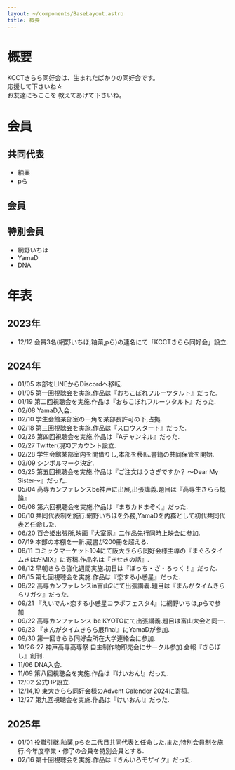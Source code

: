```yaml
---
layout: ~/components/BaseLayout.astro
title: 概要
---
```


# 概要

KCCTきらら同好会は、生まれたばかりの同好会です。<br>
応援して下さいね☆<br>
お友達にもここを 教えてあげて下さいね。<br>

# 会員
## 共同代表
- 釉薬
- pら
## 会員
## 特別会員
- 網野いちほ
- YamaD
- DNA


# 年表

## 2023年 
- 12/12 会員3名(網野いちほ,釉薬,pら)の連名にて「KCCTきらら同好会」設立.
## 2024年
- 01/05 本部をLINEからDiscordへ移転.
- 01/05 第一回視聴会を実施.作品は『おちこぼれフルーツタルト』だった.
- 01/19 第二回視聴会を実施.作品は『おちこぼれフルーツタルト』だった.
- 02/08 YamaD入会.
- 02/10 学生会館某部室の一角を某部長許可の下,占拠.
- 02/18 第三回視聴会を実施.作品は『スロウスタート』だった.
- 02/26 第四回視聴会を実施.作品は『Aチャンネル』だった.
- 02/27 Twitter(現X)アカウント設立.
- 02/28 学生会館某部室内を間借りし,本部を移転.書籍の共同保管を開始.
- 03/09 シンボルマーク決定.
- 03/25 第五回視聴会を実施.作品は『ご注文はうさぎですか？ ～Dear My Sister～』だった.
- 05/04 高専カンファレンスbe神戸に出展,出張講義.題目は『高専生きらら概論』
- 06/08 第六回視聴会を実施.作品は『まちカドまぞく』だった.
- 06/10 共同代表制を施行.網野いちほを外務,YamaDを内務として初代共同代表と任命した.
- 06/20 百合姫出張所,映画『大室家』二作品先行同時上映会に参加.
- 07/19 本部の本棚を一新.蔵書が200冊を超える.
- 08/11 コミックマーケット104にて阪大きらら同好会様主導の『まぐろタイムきはだMIX』に寄稿.作品名は『きせきの話』.
- 08/12 早朝きらら強化週間実施.初日は『ぼっち・ざ・ろっく！』だった.
- 08/15 第七回視聴会を実施.作品は『恋する小惑星』だった.
- 08/22 高専カンファレンスin富山2にて出張講義.題目は『まんがタイムきららリガク』だった.
- 09/21 『えいでん×恋する小惑星コラボフェスタ4』に網野いちほ,pらで参加.
- 09/22 高専カンファレンス be KYOTOにて出張講義.題目は富山大会と同一.
- 09/23 『まんがタイムきらら展final』にYamaDが参加.
- 09/30 第一回きらら同好会所在大学連絡会に参加.
- 10/26-27 神戸高専高専祭 自主制作物即売会にサークル参加.会報『きらぼし』創刊.
- 11/06 DNA入会.
- 11/09 第八回視聴会を実施.作品は『けいおん!』だった.
- 12/02 公式HP設立.
- 12/14,19 東大きらら同好会様のAdvent Calender 2024に寄稿.
- 12/27 第九回視聴会を実施.作品は『けいおん!』だった.
## 2025年
- 01/01 役職引継.釉薬,pらを二代目共同代表と任命した.また,特別会員制を施行.今年度卒業・修了の会員を特別会員とする.
- 02/16 第十回視聴会を実施.作品は『きんいろモザイク』だった.
